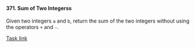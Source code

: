 #### 371. Sum of Two Integerss

Given two integers `a` and `b`, return the sum of the two integers without using the operators `+` and `-`.
  
[Task link](https://leetcode.com/problems/sum-of-two-integers/)